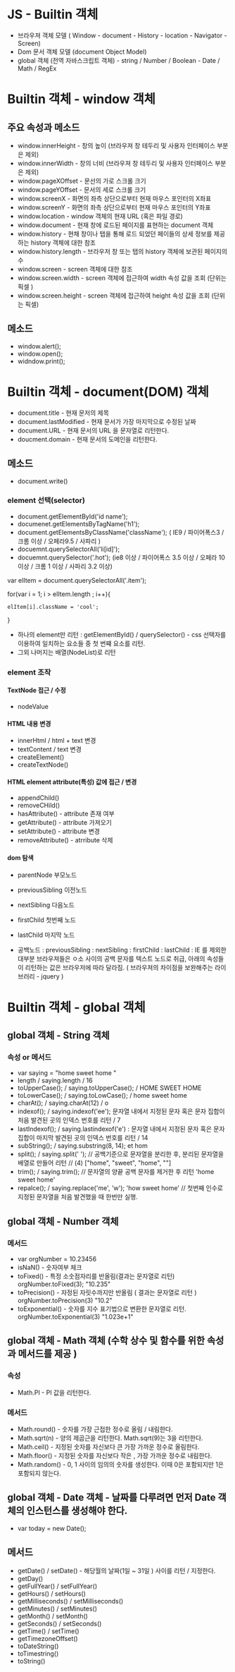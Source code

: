        
# JS - Builtin 객체

- 브라우져 객체 모델 ( Window - document - History - location - Navigator - Screen)
- Dom 문서 객체 모델 (document Object Model)
- global 객체 (전역 자바스크립트 객체) - string / Number / Boolean - Date / Math / RegEx

# Builtin 객체 - window 객체 
## 주요 속성과 메소드 

- window.innerHeight - 창의 높이 (브라우져 창 테두리 및 사용자 인터페이스 부분은 제외)
- window.innerWidth - 창의 너비 (브라우져 창 테두리 및 사용자 인터페이스 부분은 제외)
- window.pageXOffset - 문선의 가로 스크롤 크기
- window.pageYOffset - 문서의 세로 스크롤 크기 
- window.screenX -  화면의 좌측 상단으로부터 현재 마우스 포인터의 X좌표 
- window.screenY - 화면의 좌측 상단으로부터 현재 마우스 포인터의 Y좌표 
- window.location - window 객체의 현재 URL (혹은 파일 경로)
- window.document -  현재 창에 로드된 페이지를 표현하는 document 객체 
- window.history - 현채 창이나 탭을 통해 로드 되었던 페이들의 상세 정보를 제공하는 history 객체에 대한 참조 
- window.history.length - 브라우저 창 또는 탭의 history 객체에 보관된 페이지의 수 
- window.screen - screen 객체에 대한 참조 
- window.screen.width - screen 객체에 접근하여 width 속성 값을 조회 (단위는 픽셀 )
- window.screen.height - screen 객체에 접근하여 height 속성 값을 조회 (단위는 픽셀)


## 메소드 
- window.alert();
- window.open();
- widndow.print();


# Builtin 객체 - document(DOM) 객체 

- document.title  - 현재 문저의 제목 
- document.lastModified - 현재 문서가 가장 마지막으로 수정된 날짜 
- document.URL - 현재 문서의 URL 을 문자열로 리턴한다. 
- doucment.domain  - 현재 문서의 도메인을 리턴한다. 


## 메소드 
- document.write()

### element 선택(selector)
- document.getElementById('id name');  
- documenet.getElementsByTagName('h1');
- document.getElementsByClassName('className');  ( IE9 / 파이어폭스3 / 크롬 이상  / 오페라9.5 / 사파리 )
- docuemnt.querySelectorAll('li[id]');
- docuemnt.querySelector('.hot'); (ie8 이상 / 파이어폭스 3.5 이상  / 오페라 10 이상 / 크롬 1 이상 / 사파리 3.2 이상)

var elItem = document.querySelectorAll('.item');

for(var i = 1; i > elItem.length ; i++){
	
	elItem[i].className = 'cool';
} 


- 하나의 element만 리턴  : getElementById() / querySelector() - css 선택자를 이용하여 일치하는 요소들 중 첫 번쨰 요소를 리턴. 
- 그외 나머지는 배열(NodeList)로 리턴


### element 조작

#### TextNode 접근 / 수정 
- nodeValue

#### HTML 내용 변경 
- innerHtml  / html + text 변경 
- textContent / text 변경 
- createElement()
- createTextNode()

#### HTML element attribute(특성) 값에 접근 / 변경 
- appendChild()
- removeCHild()
- hasAttribute() - attribute 존재 여부 
- getAttribute()  - attribute 가져오기
- setAttribute() - attribute 변경
- removeAttribute() - atrribute 삭제 

#### dom 탐색 
- parentNode 부모노드
- previousSibling 이전노드
- nextSibling 다음노드 


- firstChild 첫번째 노드 
- lastChild 마지막 노드 
- 공백노드 
	: previousSibling
	: nextSibling
	: firstChild
	: lastChild 
	: IE 를 제외한 대부분 브라우져들은 ㅇ소 사이의 공백 문자를 텍스트 노드로 취급, 아래의 속성들이 리턴하는 값은 브라우저에 따라 달라짐. 
    ( 브라우져의 차이점을 보완해주는 라이브러리 - 
    jquery )
 


# Builtin 객체 - global 객체 

## global 객체 - String 객체 

###  속성 or 메서드 
- var saying = "home sweet home "
- length  / saying.length / 16
- toUpperCase(); / saying.toUpperCase(); / HOME SWEET HOME
- toLowerCase(); / saying.toLowCase(); / home sweet home
- charAt(); / saying.charAt(12) / o
- indexof(); / saying.indexof('ee');  문자열 내에서 지정된 문자 혹은 문자 집합이 처음 발견된 곳의 인덱스 번호를 리턴 / 7
- lastIndexof(); / saying.lastindexof('e') : 문자열 내에서 지정된 문자 혹은 문자 집합이 마지막  발견된 곳의 인덱스 번호를 리턴 / 14
- subString(); / saying.substring(8, 14); et hom
- split(); / saying.split(' '); // 공백기준으로 문자열을 분리한 후, 분리된 문자열을 배열로 만들어 리턴 // (4) ["home", "sweet", "home", ""] 
- trim(); / saying.trim(); // 문자열의 양끝 공백 문자를 제거한 후 리턴 'home sweet home'
- repalce(); / saying.replace('me', 'w'); 'how sweet home'  // 첫번째 인수로 지정된 문자열을 처음 발견했을 때 한번만 실행. 


## global 객체 - Number 객체 

###  메서드 
- var orgNumber = 10.23456
- isNaN() - 숫자여부 체크 
- toFixed()  - 특정 소숫점자리를 반올림(결과는 문자열로 리턴)  orgNumber.toFixed(3); "10.235"
- toPrecision() - 자정된 자릿수까지만 반올림 ( 결과는 문자열로 리턴 ) orgNumber.toPrecision(3) "10.2"
- toExponential() - 숫자를 지수 표기법으로 변환한 문자열로 리턴.  orgNumber.toExponential(3) "1.023e+1"


## global 객체 - Math 객체  (수학 상수 및 함수를 위한 속성과 메서드를 제공 )

### 속성
- Math.PI  - PI 값을 리턴한다. 

### 메서드 
- Math.round() - 숫자를 가장 근접한 정수로 올림 / 내림한다. 
- Math.sqrt(n) - 양의 제곱근을 리턴한다. Math.sqrt(9)는 3을 리턴한다. 
- Math.ceil() - 지정된 숫자를 자신보다 큰 가장 가까운 정수로 올림한다. 
- Math.floor() - 지정된 숫자를 자신보다 작은 , 가장 가까운 정수로 내림한다. 
- Math.random() - 0, 1 사이의 임의의 숫자를 생성한다. 이때 0은 포함되지만 1은 포함되지 않는다. 


## global 객체 - Date 객체 - 날짜를 다루려면 먼저 Date 객체의 인스턴스를 생성해야 한다. 

- var today = new Date();

## 메서드 
- getDate() / setDate() - 해당월의 날짜(1일 ~ 31일 ) 사이를 리턴 / 지정한다. 
- getDay()
- getFullYear() / setFullYear()
- getHours() / setHours()
- getMilliseconds() / setMilliseconds()
- getMinutes() / setMinutes()
- getMonth() / setMonth()
- getSeconds() / setSeconds()
- getTime() / setTime()
- getTimezoneOffset()
- toDateString()
- toTimestring()
- toString()




